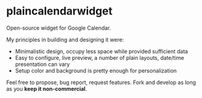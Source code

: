 # plaincalendarwidget

Open-source widget for Google Calendar.

My principles in building and designing it were:
* Minimalistic design, occupy less space while provided sufficient data
* Easy to configure, live preview, a number of plain layouts, date/time presentation can vary
* Setup color and background is pretty enough for personalization

Feel free to propose, bug report, request features. Fork and develop as long as you **keep it non-commercial**.

